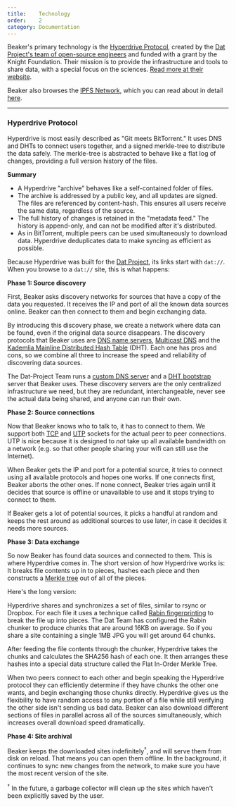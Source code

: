 ```yaml
---
title:    Technology
order:    2
category: Documentation
---
```


Beaker's primary technology is the [Hyperdrive Protocol](https://github.com/datproject/docs/blob/master/docs/hyperdrive_spec.md), created by the [Dat Project's team of open-source engineers](http://dat-data.com/team) and funded with a grant by the Knight Foundation.
Their mission is to provide the infrastructure and tools to share data, with a special focus on the sciences.
[Read more at their website](http://dat-data.com).

Beaker also browses the [IPFS Network](https://ipfs.io), which you can read about in detail [here](https://github.com/ipfs/specs/tree/master/architecture).

<hr>

<h3>Hyperdrive Protocol</h3>

Hyperdrive is most easily described as "Git meets BitTorrent."
It uses DNS and DHTs to connect users together, and a signed merkle-tree to distribute the data safely.
The merkle-tree is abstracted to behave like a flat log of changes, providing a full version history of the files.

**Summary**

 - A Hyperdrive "archive" behaves like a self-contained folder of files.
 - The archive is addressed by a public key, and all updates are signed. The files are referenced by content-hash. This ensures all users receive the same data, regardless of the source.
 - The full history of changes is retained in the "metadata feed." The history is append-only, and can not be modified after it's distributed.
 - As in BitTorrent, multiple peers can be used simultaneously to download data. Hyperdrive deduplicates data to make syncing as efficient as possible.

Because Hyperdrive was built for the [Dat Project](http://dat-data.com), its links start with `dat://`.
When you browse to a `dat://` site, this is what happens:

**Phase 1: Source discovery**

First, Beaker asks discovery networks for sources that have a copy of the data you requested.
It receives the IP and port of all the known data sources online. 
Beaker can then connect to them and begin exchanging data.

By introducing this discovery phase, we create a network where data can be found, even if the original data source disappears.
The discovery protocols that Beaker uses are <a href="https://en.wikipedia.org/wiki/Name_server">DNS name servers</a>, <a href="https://en.wikipedia.org/wiki/Multicast_DNS">Multicast DNS</a> and the <a href="https://en.wikipedia.org/wiki/Mainline_DHT">Kademlia Mainline Distributed Hash Table</a> (DHT).
Each one has pros and cons, so we combine all three to increase the speed and reliability of discovering data sources.

The Dat-Project Team runs a <a href="https://www.npmjs.com/package/dns-discovery">custom DNS server</a> and a <a href="https://github.com/bittorrent/bootstrap-dht">DHT bootstrap</a> server that Beaker uses.
These discovery servers are the only centralized infrastructure we need, but they are redundant, interchangeable, never see the actual data being shared, and anyone can run their own.

**Phase 2: Source connections**

Now that Beaker knows who to talk to, it has to connect to them.
We support both <a href="https://en.wikipedia.org/wiki/Transmission_Control_Protocol">TCP</a> and <a href="https://en.wikipedia.org/wiki/Micro_Transport_Protocol">UTP</a> sockets for the actual peer to peer connections.
UTP is nice because it is designed to <em>not</em> take up all available bandwidth on a network (e.g. so that other people sharing your wifi can still use the Internet).

When Beaker gets the IP and port for a potential source, it tries to connect using all available protocols and hopes one works.
If one connects first, Beaker aborts the other ones.
If none connect, Beaker tries again until it decides that source is offline or unavailable to use and it stops trying to connect to them.

If Beaker gets a lot of potential sources, it picks a handful at random and keeps the rest around as additional sources to use later, in case it decides it needs more sources.

**Phase 3: Data exchange**

So now Beaker has found data sources and connected to them.
This is where Hyperdrive comes in.
The short version of how Hyperdrive works is: It breaks file contents up in to pieces, hashes each piece and then constructs a <a href="https://en.wikipedia.org/wiki/Merkle_tree">Merkle tree</a> out of all of the pieces.

Here's the long version:

Hyperdrive shares and synchronizes a set of files, similar to rsync or Dropbox.
For each file it uses a technique called [Rabin fingerprinting](https://en.wikipedia.org/wiki/Rabin_fingerprint) to break the file up into pieces.
The Dat Team has configured the Rabin chunker to produce chunks that are around 16KB on average.
So if you share a site containing a single 1MB JPG you will get around 64 chunks.

After feeding the file contents through the chunker, Hyperdrive takes the chunks and calculates the SHA256 hash of each one.
It then arranges these hashes into a special data structure called the Flat In-Order Merkle Tree.

When two peers connect to each other and begin speaking the Hyperdrive protocol they can efficiently determine if they have chunks the other one wants, and begin exchanging those chunks directly.
Hyperdrive gives us the flexibility to have random access to any portion of a file while still verifying the other side isn't sending us bad data.
Beaker can also download different sections of files in parallel across all of the sources simultaneously, which increases overall download speed dramatically.

**Phase 4: Site archival**

Beaker keeps the downloaded sites indefinitely<sup>&dagger;</sup>, and will serve them from disk on reload.
That means you can open them offline.
In the background, it continues to sync new changes from the network, to make sure you have the most recent version of the site.

<sup>&dagger;</sup> In the future, a garbage collector will clean up the sites which haven't been explicitly saved by the user.
